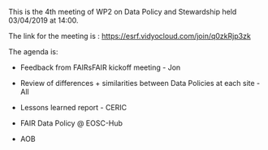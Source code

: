This is the 4th meeting of WP2 on Data Policy and Stewardship held 03/04/2019 at 14:00.

The link for the meeting is : https://esrf.vidyocloud.com/join/q0zkRjp3zk

The agenda is:

* Feedback from FAIRsFAIR kickoff meeting - Jon

* Review of differences + similarities between Data Policies at each site - All

* Lessons learned report - CERIC

* FAIR Data Policy @ EOSC-Hub

* AOB
